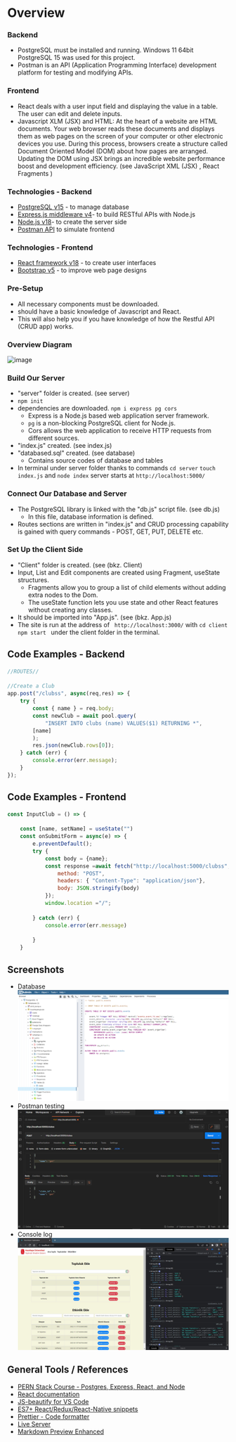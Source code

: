 # Overview
### Backend
- PostgreSQL must be installed and running. Windows 11 64bit PostgreSQL 15 was used for this project.
- Postman is an API (Application Programming Interface) development platform for testing and modifying APIs.
### Frontend
- React deals with a user input field and displaying the value in a table. The user can edit and delete inputs.
- Javascript XLM (JSX) and HTML: At the heart of a website are HTML documents. Your web browser reads these documents and displays them as web pages on the screen of your computer or other electronic devices you use. During this process, browsers create a structure called Document Oriented Model (DOM) about how pages are arranged. Updating the DOM using JSX brings an incredible website performance boost and development efficiency. (see JavaScript XML (JSX) , React Fragments )
### Technologies - Backend
- [PostgreSQL v15](https://www.postgresql.org/) - to manage database
- [Express.js middleware v4](https://expressjs.com/)- to build RESTful APIs with Node.js
- [Node.js v18](https://nodejs.org/en/)- to create the server side
- [Postman API](https://www.postman.com/) to simulate frontend
### Technologies - Frontend
- [React framework v18](https://reactjs.org/) - to create user interfaces
- [ Bootstrap v5](https://getbootstrap.com/) - to improve web page designs

### Pre-Setup
- All necessary components must be downloaded.
- should have a basic knowledge of Javascript and React.
- This will also help you if you have knowledge of how the Restful API (CRUD app) works.

### Overview Diagram
<img width="603" alt="image" src="https://user-images.githubusercontent.com/119863892/212556523-96fe373a-679c-4040-a199-5c3319b511e5.png">

### Build Our Server
- "server" folder is created. (see server)
- ```npm init```
- dependencies are downloaded. ```npm i express pg cors```
  * Express is a Node.js based web application server framework.
  * ```pg``` is a non-blocking PostgreSQL client for Node.js.
  * Cors allows the web application to receive HTTP requests from different sources.
- "index.js" created. (see index.js)
- "databased.sql" created. (see database)
  * Contains source codes of database and tables
- In terminal under server folder thanks to commands ```cd server```  ```touch index.js```  and ```node index``` server starts at ```http://localhost:5000/```
### Connect Our Database and Server
- The PostgreSQL library is linked with the "db.js" script file. (see db.js)
  * In this file, database information is defined.
- Routes sections are written in "index.js" and CRUD processing capability is gained with query commands - POST, GET, PUT, DELETE etc.
### Set Up the Client Side
- "Client" folder is created. (see (bkz. Client)
- Input, List and Edit components are created using Fragment, useState structures.
  * Fragments allow you to group a list of child elements without adding extra nodes to the Dom.
  * The useState function lets you use state and other React features without creating any classes.
- It should be imported into "App.js". (see (bkz. App.js)
- The site is run at the address of ``` http://localhost:3000/``` with ```cd client ``` ```npm start ``` under  the client folder in the terminal.
## Code Examples - Backend

```javascript
//ROUTES//

//Create a Club
app.post("/clubss", async(req,res) => {
    try {
        const { name } = req.body;
        const newClub = await pool.query(
            "INSERT INTO clubs (name) VALUES($1) RETURNING *",
        [name]
        );
        res.json(newClub.rows[0]);
    } catch (err) {
        console.error(err.message);
    }
});
```

## Code Examples - Frontend 

```javascript
const InputClub = () => {

    const [name, setName] = useState("")
    const onSubmitForm = async(e) => {
        e.preventDefault();
        try {
            const body = {name};
            const response =await fetch("http://localhost:5000/clubss", {
                method: "POST",
                headers: { "Content-Type": "application/json"},
                body: JSON.stringify(body)
            });
            window.location ="/";
            
        } catch (err) {
            console.error(err.message)
            
        }
    }
```
## Screenshots

* Database
![database](/docs/database.png)
* Postman testing
![postman](/docs/postman_test.png)
* Console log
![Console](/docs/LOCALHOST3000.jpg)
## General Tools / References

* <a href="https://www.youtube.com/watch?v=ldYcgPKEZC8" target="_blank">PERN Stack Course - Postgres, Express, React, and Node</a>
* <a href="https://reactjs.org/docs/getting-started.html" target="_blank">React documentation</a>
* <a href="https://marketplace.visualstudio.com/items?itemName=HookyQR.beautify" target="_blank">JS-beautify for VS Code</a>
* <a href="https://marketplace.visualstudio.com/items?itemName=dsznajder.es7-react-js-snippets" target="_blank">ES7+ React/Redux/React-Native snippets</a>
* <a href="https://marketplace.visualstudio.com/items?itemName=esbenp.prettier-vscode" target="_blank">Prettier - Code formatter</a>
* <a href="https://marketplace.visualstudio.com/items?itemName=ritwickdey.LiveServer" target="_blank">Live Server</a>
* <a href="https://marketplace.visualstudio.com/items?itemName=shd101wyy.markdown-preview-enhanced" target="_blank">Markdown Preview Enhanced</a>


